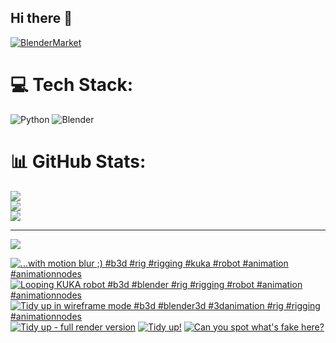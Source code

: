## Hi there 👋

<!--
**luckychris/luckychris** is a ✨ _special_ ✨ repository because its `README.md` (this file) appears on your GitHub profile.

Here are some ideas to get you started:

- 🔭 I’m currently working on ...
- 🌱 I’m currently learning ...
- 👯 I’m looking to collaborate on ...
- 🤔 I’m looking for help with ...
- 💬 Ask me about ...
- 📫 How to reach me: https://www.instagram.com/blender.fun/
- 😄 Pronouns: ...
- ⚡ Fun fact: ...
-->


[![BlenderMarket](https://assets.superhivemarket.com/site_assets/blendermarketlogo.png)](https://blendermarket.com/creators/blenderfun)

# 💻 Tech Stack:
![Python](https://img.shields.io/badge/python-3670A0?style=for-the-badge&logo=python&logoColor=ffdd54) ![Blender](https://img.shields.io/badge/blender-%23F5792A.svg?style=for-the-badge&logo=blender&logoColor=white)
# 📊 GitHub Stats:
![](https://github-readme-stats.vercel.app/api?username=luckychris&theme=great-gatsby&hide_border=false&include_all_commits=false&count_private=false)<br/>
![](https://github-readme-streak-stats.herokuapp.com/?user=luckychris&theme=great-gatsby&hide_border=false)<br/>
![](https://github-readme-stats.vercel.app/api/top-langs/?username=luckychris&theme=great-gatsby&hide_border=false&include_all_commits=false&count_private=false&layout=compact)

---
[![](https://visitcount.itsvg.in/api?id=luckychris&icon=0&color=0)](https://visitcount.itsvg.in)

<!-- Proudly created with GPRM ( https://gprm.itsvg.in ) -->

<!-- BEGIN YOUTUBE-CARDS -->
[![...with motion blur ;) #b3d #rig #rigging #kuka #robot #animation #animationnodes](https://ytcards.demolab.com/?id=BEkaDWBXByE&title=...with+motion+blur+%3B%29+%23b3d+%23rig+%23rigging+%23kuka+%23robot+%23animation+%23animationnodes&lang=en&timestamp=1745925408&background_color=%230d1117&title_color=%23ffffff&stats_color=%23dedede&max_title_lines=1&width=250&border_radius=5 "...with motion blur ;) #b3d #rig #rigging #kuka #robot #animation #animationnodes")](https://www.youtube.com/watch?v=BEkaDWBXByE)
[![Looping KUKA robot  #b3d #blender #rig #rigging #robot #animation #animationnodes](https://ytcards.demolab.com/?id=-5JwutUiWKg&title=Looping+KUKA+robot++%23b3d+%23blender+%23rig+%23rigging+%23robot+%23animation+%23animationnodes&lang=en&timestamp=1745925326&background_color=%230d1117&title_color=%23ffffff&stats_color=%23dedede&max_title_lines=1&width=250&border_radius=5 "Looping KUKA robot  #b3d #blender #rig #rigging #robot #animation #animationnodes")](https://www.youtube.com/watch?v=-5JwutUiWKg)
[![Tidy up in wireframe mode #b3d #blender3d #3danimation #rig #rigging #animationnodes](https://ytcards.demolab.com/?id=eB_DenSDniA&title=Tidy+up+in+wireframe+mode+%23b3d+%23blender3d+%233danimation+%23rig+%23rigging+%23animationnodes&lang=en&timestamp=1745814408&background_color=%230d1117&title_color=%23ffffff&stats_color=%23dedede&max_title_lines=1&width=250&border_radius=5 "Tidy up in wireframe mode #b3d #blender3d #3danimation #rig #rigging #animationnodes")](https://www.youtube.com/watch?v=eB_DenSDniA)
[![Tidy up - full render version](https://ytcards.demolab.com/?id=TN66H4Qfwj4&title=Tidy+up+-+full+render+version&lang=en&timestamp=1745760437&background_color=%230d1117&title_color=%23ffffff&stats_color=%23dedede&max_title_lines=1&width=250&border_radius=5 "Tidy up - full render version")](https://www.youtube.com/watch?v=TN66H4Qfwj4)
[![Tidy up!](https://ytcards.demolab.com/?id=rJYNmHmN6rI&title=Tidy+up%21&lang=en&timestamp=1745751422&background_color=%230d1117&title_color=%23ffffff&stats_color=%23dedede&max_title_lines=1&width=250&border_radius=5 "Tidy up!")](https://www.youtube.com/watch?v=rJYNmHmN6rI)
[![Can you spot what's fake here?](https://ytcards.demolab.com/?id=R1Yn8FdU4zY&title=Can+you+spot+what%27s+fake+here%3F&lang=en&timestamp=1744799895&background_color=%230d1117&title_color=%23ffffff&stats_color=%23dedede&max_title_lines=1&width=250&border_radius=5 "Can you spot what's fake here?")](https://www.youtube.com/watch?v=R1Yn8FdU4zY)
<!-- END YOUTUBE-CARDS -->

